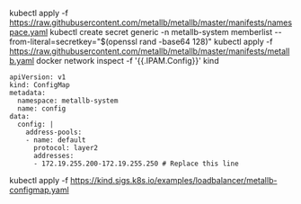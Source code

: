 

kubectl apply -f https://raw.githubusercontent.com/metallb/metallb/master/manifests/namespace.yaml
kubectl create secret generic -n metallb-system memberlist --from-literal=secretkey="$(openssl rand -base64 128)" 
kubectl apply -f https://raw.githubusercontent.com/metallb/metallb/master/manifests/metallb.yaml
docker network inspect -f '{{.IPAM.Config}}' kind

```
apiVersion: v1
kind: ConfigMap
metadata:
  namespace: metallb-system
  name: config
data:
  config: |
    address-pools:
    - name: default
      protocol: layer2
      addresses:
      - 172.19.255.200-172.19.255.250 # Replace this line
```
kubectl apply -f https://kind.sigs.k8s.io/examples/loadbalancer/metallb-configmap.yaml
